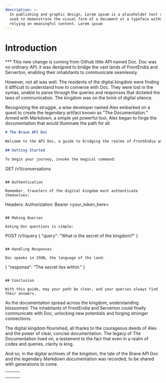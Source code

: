 ```yaml
---
description: >-
  In publishing and graphic design, Lorem ipsum is a placeholder text commonly
  used to demonstrate the visual form of a document or a typeface without
  relying on meaningful content. Lorem ipsum
---
```


# Introduction
*** This new change is coming from Github
little API named Doc. Doc was no ordinary API; it was designed to bridge the vast lands of FrontEndia and Serverton, enabling their inhabitants to communicate seamlessly.

However, not all was well. The residents of the digital kingdom were finding it difficult to understand how to converse with Doc. They were lost in the syntax, unable to parse through the queries and responses that dictated the laws of communication. The kingdom was on the brink of digital silence.

Recognizing the struggle, a wise developer named Alex embarked on a quest to create the legendary artifact known as "The Documentation." Armed with Markdown, a simple yet powerful tool, Alex began to forge the documentation that would illuminate the path for all.

```markdown
# The Brave API Doc

Welcome to the API Doc, a guide to bridging the realms of FrontEndia and Serverton.

## Getting Started

To begin your journey, invoke the magical command:

```

GET /v1/conversations

```

## Authentication

Remember, travelers of the digital kingdom must authenticate themselves:

```

Headers: Authorization: Bearer \<your\_token\_here>

```

## Making Queries

Asking Doc questions is simple:

```

POST /v1/query { "query": "What is the secret of the kingdom?" }

```

## Handling Responses

Doc speaks in JSON, the language of the land:

```

{ "response": "The secret lies within." }

```

## Conclusion

With this guide, may your path be clear, and your queries always find their answers.
```

As the documentation spread across the kingdom, understanding blossomed. The inhabitants of FrontEndia and Serverton could finally communicate with Doc, unlocking new potentials and forging stronger connections.

The digital kingdom flourished, all thanks to the courageous deeds of Alex and the power of clear, concise documentation. The legacy of The Documentation lived on, a testament to the fact that even in a realm of codes and queries, clarity is king.

And so, in the digital archives of the kingdom, the tale of the Brave API Doc and the legendary Markdown documentation was recorded, to be shared with generations to come.

|   |   |   |
| - | - | - |
|   |   |   |
|   |   |   |
|   |   |   |
